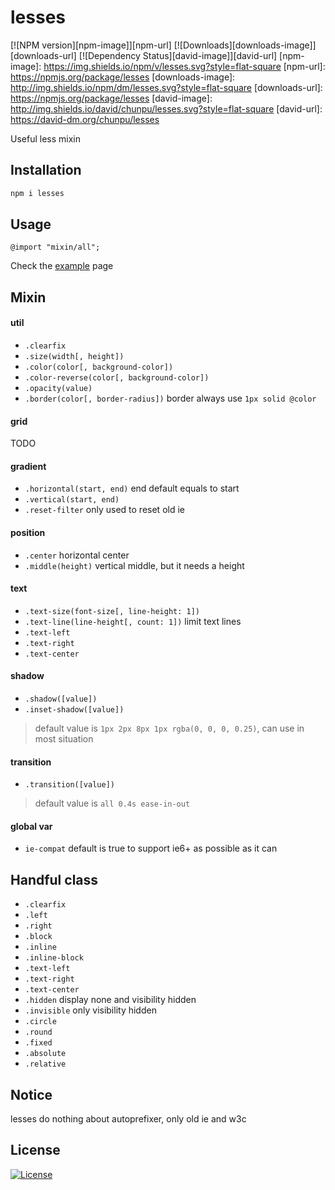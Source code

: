 lesses
===

[![NPM version][npm-image]][npm-url]
[![Downloads][downloads-image]][downloads-url]
[![Dependency Status][david-image]][david-url]
[npm-image]: https://img.shields.io/npm/v/lesses.svg?style=flat-square
[npm-url]: https://npmjs.org/package/lesses
[downloads-image]: http://img.shields.io/npm/dm/lesses.svg?style=flat-square
[downloads-url]: https://npmjs.org/package/lesses
[david-image]: http://img.shields.io/david/chunpu/lesses.svg?style=flat-square
[david-url]: https://david-dm.org/chunpu/lesses


Useful less mixin

Installation
---

```sh
npm i lesses
```

Usage
---

```less
@import "mixin/all";
```

Check the [example](http://chunpu.github.io/lesses/example/) page


Mixin
---

#### util

- `.clearfix`
- `.size(width[, height])`
- `.color(color[, background-color])`
- `.color-reverse(color[, background-color])`
- `.opacity(value)`
- `.border(color[, border-radius])` border always use `1px solid @color`

#### grid

TODO

#### gradient

- `.horizontal(start, end)` end default equals to start
- `.vertical(start, end)`
- `.reset-filter` only used to reset old ie

#### position

- `.center` horizontal center
- `.middle(height)` vertical middle, but it needs a height

#### text

- `.text-size(font-size[, line-height: 1])`
- `.text-line(line-height[, count: 1])` limit text lines
- `.text-left`
- `.text-right`
- `.text-center`

#### shadow

- `.shadow([value])`
- `.inset-shadow([value])`

> default value is `1px 2px 8px 1px rgba(0, 0, 0, 0.25)`, can use in most situation


#### transition

- `.transition([value])`

>  default value is `all 0.4s ease-in-out`

#### global var

- `ie-compat` default is true to support ie6+ as possible as it can


Handful class
---

- `.clearfix`
- `.left`
- `.right`
- `.block`
- `.inline`
- `.inline-block`
- `.text-left`
- `.text-right`
- `.text-center`
- `.hidden` display none and visibility hidden
- `.invisible` only visibility hidden
- `.circle`
- `.round`
- `.fixed`
- `.absolute`
- `.relative`

Notice
---

lesses do nothing about autoprefixer, only old ie and w3c

License
---

[![License][license-image]][license-url]

[license-image]: http://img.shields.io/npm/l/lesses.svg?style=flat-square
[license-url]: #
